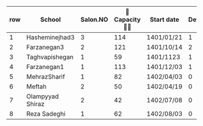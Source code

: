 row | School | Salon.NO | 🧍Capacity🧍‍♂️ | Start date | Device | Device# in DB | MNGD | SMS 
--- | --- | --- | --- |--- |--- |--- |--- | ---
1 | Hasheminejhad3 | 3 | 114 | 1401/01/21 | 1 | 0 | - | Kavenegar 
2 | Farzanegan3 | 2 | 121 | 1401/10/14 | 2 | 3, 10 | 2 | Kavenegar 
3 | Taghvapishegan | 1 | 59 | 1401/1123 | 1 | - | 1 | Null 
4 | Farzanegan1 | 1 | 113 | 1401/12/03 | 1 | 5 | 1 | Kavenegar 
5 | MehrazSharif | 1 | 82 | 1402/04/03 | 0 | - | 0 | Payamresan
6 | Meftah | 2 | 50 | 1402/04/19 | 0 | - | 0 | Payamresan
7 | Olampyyad Shiraz | 2 | 42 | 1402/07/08 | 0 | - | 0 | Payamresan
8 | Reza Sadeghi | 1 | 62 | 1402/08/03 | 0 | - | 0 | -
